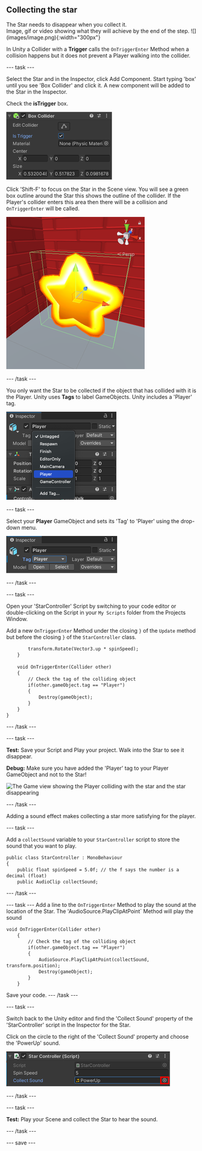 ## Collecting the star

<div style="display: flex; flex-wrap: wrap">
<div style="flex-basis: 200px; flex-grow: 1; margin-right: 15px;">
The Star needs to disappear when you collect it. 
</div>
<div>
Image, gif or video showing what they will achieve by the end of the step. ![](images/image.png){:width="300px"}
</div>
</div>

In Unity a Collider with a **Trigger** calls the `OnTriggerEnter` Method when a collision happens but it does not prevent a Player walking into the collider. 

--- task ---

Select the Star and in the Inspector, click Add Component. Start typing 'box' until you see 'Box Collider' and click it. A new component will be added to the Star in the Inspector.

Check the **isTrigger** box.

![Collider component with isTrigger checked.](images/collider-trigger.png)

Click 'Shift-F' to focus on the Star in the Scene view. You will see a green box outline around the Star this shows the outline of the collider. If the Player's collider enters this area then there will be a collision and `OnTriggerEnter` will be called. 

![Scene view with the focus on the star game object. The green line is shown around the edge of the star in a box shape.](images/collider-star.png)

--- /task ---

You only want the Star to be collected if the object that has collided with it is the Player. Unity uses **Tags** to label GameObjects. Unity includes a 'Player' tag.

![The inspector window with Tag dropdown menu showing Unity default tags including 'Player' tag.](images/tag-menu.png)

--- task ---

Select your **Player** GameObject and sets its 'Tag' to 'Player' using the drop-down menu.

![The Inspector window showing Tag for the Player set to 'Player'](images/player-tag-assigned.png)

--- /task ---

--- task ---

Open your 'StarController' Script by switching to your code editor or double-clicking on the Script in your `My Scripts` folder from the Projects Window.

Add a new `OnTriggerEnter` Method under the closing `}` of the `Update` method but before the closing `}` of the `StarController` class.

```
        transform.Rotate(Vector3.up * spinSpeed);
    }
    
    void OnTriggerEnter(Collider other)
    {
        // Check the tag of the colliding object 
        if(other.gameObject.tag == "Player")
        {
            Destroy(gameObject);
        }
    }
}
```
--- /task ---

--- task ---

**Test:** Save your Script and Play your project. Walk into the Star to see it disappear. 

**Debug:** Make sure you have added the 'Player' tag to your Player GameObject and not to the Star!

![The Game view showing the Player colliding with the star and the star disappearing](images/collect-star.png)

--- /task ---

Adding a sound effect makes collecting a star more satisfying for the player. 

--- task ---

Add a `collectSound` variable to your `StarController` script to store the sound that you want to play.

```
public class StarController : MonoBehaviour
{
    public float spinSpeed = 5.0f; // the f says the number is a decimal (float)
    public AudioClip collectSound;
```

--- /task ---

--- task ---
Add a line to the `OnTriggerEnter` Method to play the sound at the location of the Star. The 'AudioSource.PlayClipAtPoint` Method will play the sound 

```
void OnTriggerEnter(Collider other)
    {
        // Check the tag of the colliding object 
        if(other.gameObject.tag == "Player")
        {
            AudioSource.PlayClipAtPoint(collectSound, transform.position);
            Destroy(gameObject);
        }
    }
```

Save your code.
--- /task ---

--- task ---

Switch back to the Unity editor and find the 'Collect Sound' property of the 'StarController' script in the Inspector for the Star. 

Click on the circle to the right of the 'Collect Sound' property and choose the 'PowerUp' sound.

![Collect Sound property with PowerUp clip selected.](images/collect-sound-property.png)

--- /task ---

--- task ---

**Test:** Play your Scene and collect the Star to hear the sound.

--- /task ---

--- save ---